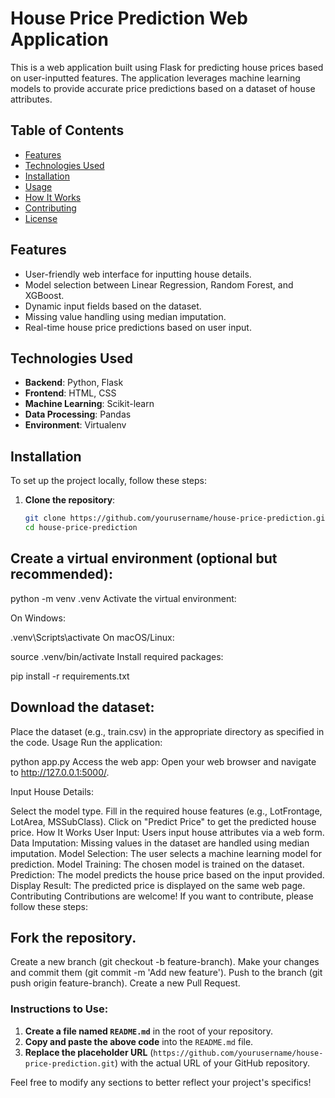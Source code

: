 # House Price Prediction Web Application

This is a web application built using Flask for predicting house prices based on user-inputted features. The application leverages machine learning models to provide accurate price predictions based on a dataset of house attributes.

## Table of Contents

- [Features](#features)
- [Technologies Used](#technologies-used)
- [Installation](#installation)
- [Usage](#usage)
- [How It Works](#how-it-works)
- [Contributing](#contributing)
- [License](#license)

## Features

- User-friendly web interface for inputting house details.
- Model selection between Linear Regression, Random Forest, and XGBoost.
- Dynamic input fields based on the dataset.
- Missing value handling using median imputation.
- Real-time house price predictions based on user input.

## Technologies Used

- **Backend**: Python, Flask
- **Frontend**: HTML, CSS
- **Machine Learning**: Scikit-learn
- **Data Processing**: Pandas
- **Environment**: Virtualenv

## Installation

To set up the project locally, follow these steps:

1. **Clone the repository**:
   ```bash
   git clone https://github.com/yourusername/house-price-prediction.git
   cd house-price-prediction
   
## Create a virtual environment (optional but recommended):


python -m venv .venv
Activate the virtual environment:

On Windows:

.venv\Scripts\activate
On macOS/Linux:

source .venv/bin/activate
Install required packages:

pip install -r requirements.txt
## Download the dataset:

Place the dataset (e.g., train.csv) in the appropriate directory as specified in the code.
Usage
Run the application:


python app.py
Access the web app: Open your web browser and navigate to http://127.0.0.1:5000/.

Input House Details:

Select the model type.
Fill in the required house features (e.g., LotFrontage, LotArea, MSSubClass).
Click on "Predict Price" to get the predicted house price.
How It Works
User Input: Users input house attributes via a web form.
Data Imputation: Missing values in the dataset are handled using median imputation.
Model Selection: The user selects a machine learning model for prediction.
Model Training: The chosen model is trained on the dataset.
Prediction: The model predicts the house price based on the input provided.
Display Result: The predicted price is displayed on the same web page.
Contributing
Contributions are welcome! If you want to contribute, please follow these steps:

## Fork the repository.
Create a new branch (git checkout -b feature-branch).
Make your changes and commit them (git commit -m 'Add new feature').
Push to the branch (git push origin feature-branch).
Create a new Pull Request.


### Instructions to Use:

1. **Create a file named `README.md`** in the root of your repository.
2. **Copy and paste the above code** into the `README.md` file.
3. **Replace the placeholder URL** (`https://github.com/yourusername/house-price-prediction.git`) with the actual URL of your GitHub repository.

Feel free to modify any sections to better reflect your project's specifics!

